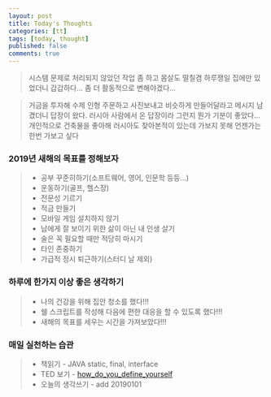 ```yaml
---
layout: post
title: Today's Thoughts
categories: [tt]
tags: [today, thought]
published: false
comments: true
---
```


> 시스템 문제로 처리되지 않았던 작업 좀 하고 몸살도 떨칠겸 하루쟁일 집에만 있었더니 갑갑하다...
> 좀 더 활동적으로 변해야겠다...

> 거금을 투자해 수제 인형 주문하고 사진보내고 비슷하게 만들어달라고 메시지 남겼더니 답장이 왔다.
> 러시아 사람에서 온 답장이라 그런지 뭔가 기분이 좋았다...
> 개인적으로 건축물을 좋아해 러시아도 찾아본적이 있는데 가보지 못해 언젠가는 한번 가보고 싶다  

### 2019년 새해의 목표를 정해보자
> - 공부 꾸준히하기(소프트웨어, 영어, 인문학 등등...) 
> - 운동하기(골프, 헬스장) 
> - 전문성 기르기
> - 적금 만들기
> - 모바일 게임 설치하지 않기
> - 남에게 잘 보이기 위한 삶이 아닌 내 인생 살기
> - 술은 꼭 필요할 때만 적당히 마시기
> - 타인 존중하기
> - 가급적 정시 퇴근하기(스터디 날 제외)

### 하루에 한가지 이상 좋은 생각하기
> - 나의 건강을 위해 집안 청소를 했다!!!
> - 쉘 스크립트를 작성해 다음에 편한 대응을 할 수 있도록 했다!!!
> - 새해의 목표를 세우는 시간을 가져보았다!!!

### 매일 실천하는 습관
> - 책읽기 - JAVA static, final, interface
> - TED 보기 - [how_do_you_define_yourself](https://www.ted.com/talks/lizzie_velasquez_how_do_you_define_yourself)
> - 오늘의 생각쓰기 - add 20190101